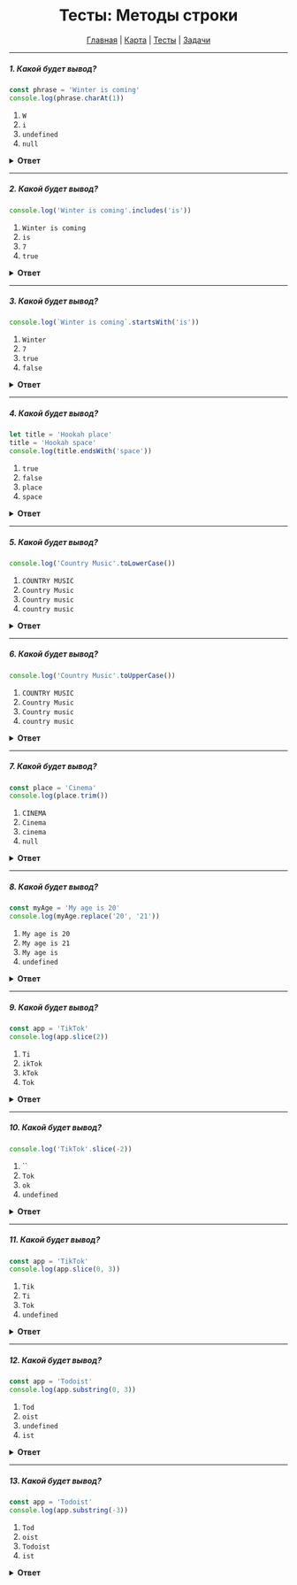 <div align="center">

# Тесты: Методы строки

[Главная](https://github.com/dollaween/junior-roadmap/)
|
[Карта](/roadmap/README.md)
|
[Тесты](/tests/README.md)
|
[Задачи](/tasks/README.md)

</div>

---

##### 1. Какой будет вывод?

```javascript
const phrase = 'Winter is coming'
console.log(phrase.charAt(1))
```

1. `W`
2. `i`
3. `undefined`
4. `null`

<details><summary><b>Ответ</b></summary>
<p>

**Ответ: 2**

Метод `charAt()` — возвращает указанный символ строки. Счет начинается от `0`. То есть `charAt(0)` — `W`, `charAt(1)` — `i`.

</p>
</details>

---

##### 2. Какой будет вывод?

```javascript
console.log('Winter is coming'.includes('is'))
```

1. `Winter is coming`
2. `is`
3. `7`
4. `true`

<details><summary><b>Ответ</b></summary>
<p>

**Ответ: 4**

Метод `includes()` проверяет, содержит ли строка заданную подстроку, и возвращает, соответственно `true` или `false`.

</p>
</details>

---

##### 3. Какой будет вывод?

```javascript
console.log(`Winter is coming`.startsWith('is'))
```

1. `Winter`
2. `7`
3. `true`
4. `false`

<details><summary><b>Ответ</b></summary>
<p>

**Ответ: 4**

Метод `startsWith()` помогает определить, начинается ли строка с символов указанных в скобках, возвращая, соответственно, `true` или `false`.

Примеры:
* `'Winter is coming'.startsWith('Winter')` —> `true`
* `'Winter is coming'.startsWith('coming')` —> `false`

</p>
</details>

---

##### 4. Какой будет вывод?

```javascript
let title = 'Hookah place'
title = 'Hookah space'
console.log(title.endsWith('space'))
```

1. `true`
2. `false`
3. `place`
4. `space`

<details><summary><b>Ответ</b></summary>
<p>

**Ответ: 1**

Метод `endsWith()` позволяет определить, заканчивается ли строка символами указанными в скобках, возвращая, соответственно, `true` или `false`.

</p>
</details>

---

##### 5. Какой будет вывод?

```javascript
console.log('Country Music'.toLowerCase())
```

1. `COUNTRY MUSIC`
2. `Country Music`
3. `Country music`
4. `country music`

<details><summary><b>Ответ</b></summary>
<p>

**Ответ: 4**

Метод `toLowerCase()` возвращает значение строки, преобразованное в нижний регистр.

</p>
</details>

---

##### 6. Какой будет вывод?

```javascript
console.log('Country Music'.toUpperCase())
```

1. `COUNTRY MUSIC`
2. `Country Music`
3. `Country music`
4. `country music`

<details><summary><b>Ответ</b></summary>
<p>

**Ответ: 1**

Метод `toUpperCase()` возвращает значение строки, преобразованное в верхний регистр.

</p>
</details>

---

##### 7. Какой будет вывод?

```javascript
const place = 'Cinema'
console.log(place.trim())
```

1. `CINEMA`
2. `Cinema`
3. `cinema`
4. `null`

<details><summary><b>Ответ</b></summary>
<p>

**Ответ: 2**

Метод `trim()` удаляет пробельные символы с начала и конца строки.

Примеры:
* `'   Cinema'.trim()` —> `Cinema`
* `'Cinema    '.trim()` —> `Cinema`
* `'   Cinema  '.trim()` —> `Cinema`

</p>
</details>

---

##### 8. Какой будет вывод?

```javascript
const myAge = 'My age is 20'
console.log(myAge.replace('20', '21'))
```

1. `My age is 20`
2. `My age is 21`
3. `My age is`
4. `undefined`

<details><summary><b>Ответ</b></summary>
<p>

**Ответ: 2**

Метод `replace()` возвращает новую строку с заменой первого параметра на второй.

Примеры:
* `'My age is 20'.replace('My', 'His')` -> `His age is 20`
* `'My age is 20'.replace('My age is 20', 'I\'m too old')` -> `I'm too old`

</p>
</details>

---

##### 9. Какой будет вывод?

```javascript
const app = 'TikTok'
console.log(app.slice(2))
```

1. `Ti`
2. `ikTok`
3. `kTok`
4. `Tok`

<details><summary><b>Ответ</b></summary>
<p>

**Ответ: 3**

Метод `slice()` возвращает подстроку строки между двумя индексами, или от одного индекса и до конца строки (если не указан второй индекс).

Если индекс отрицательный — то отсчет будет идти с конца.

Примеры:
* `'TikTok'.slice(3, 6)` -> `Tok`
* `'TikTok'.slice(3, 8)` -> `Tok`
* `'TikTok'.slice(3)` -> `Tok`
* `'TikTok'.slice(-3)` -> `Tok`

</p>
</details>

---

##### 10. Какой будет вывод?

```javascript
console.log('TikTok'.slice(-2))
```

1. ``
2. `Tok`
3. `ok`
4. `undefined`

<details><summary><b>Ответ</b></summary>
<p>

**Ответ: 3**

Если параметр отрицательный — то отсчет будет идти с конца.

</p>
</details>


---

##### 11. Какой будет вывод?

```javascript
const app = 'TikTok'
console.log(app.slice(0, 3))
```

1. `Tik`
2. `Ti`
3. `Tok`
4. `undefined`

<details><summary><b>Ответ</b></summary>
<p>

**Ответ: 1**

Метод `slice()` возвращает подстроку строки между двумя индексами, или от одного индекса и до конца строки (если не указан второй индекс).

</p>
</details>

---

##### 12. Какой будет вывод?

```javascript
const app = 'Todoist'
console.log(app.substring(0, 3))
```

1. `Tod`
2. `oist`
3. `undefined`
4. `ist`

<details><summary><b>Ответ</b></summary>
<p>

**Ответ: 1**

Метод `substring()` возвращает подстроку строки между двумя индексами, или от одного индекса и до конца строки (если не указан второй индекс).

</p>
</details>

---

##### 13. Какой будет вывод?

```javascript
const app = 'Todoist'
console.log(app.substring(-3))
```

1. `Tod`
2. `oist`
3. `Todoist`
4. `ist`

<details><summary><b>Ответ</b></summary>
<p>

**Ответ: 3**

Если любой из аргументов отрицательный, либо равен `NaN`, то он будет трактоваться равным `0`.

Соответственно, `'Todoist'.slice(-3)` -> `'Todoist'.slice(0)` -> `Todoist`.

</p>
</details>

